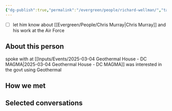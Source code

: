 ```yaml
---
{"dg-publish":true,"permalink":"/evergreen/people/richard-wellman/","tags":["people","geo_eco"]}
---
```


- [ ] let him know about [[Evergreen/People/Chris Murray\|Chris Murray]] and his work at the Air Force

## About this person
spoke with at [[Inputs/Events/2025-03-04 Geothermal House - DC MAGMA\|2025-03-04 Geothermal House - DC MAGMA]]
was interested in the govt using Geothermal

## How we met


## Selected conversations
